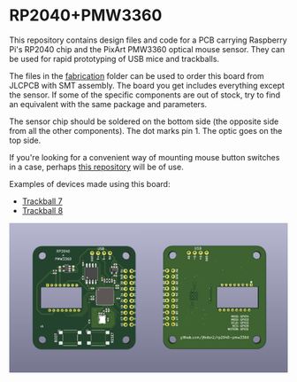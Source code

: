 # RP2040+PMW3360

This repository contains design files and code for a PCB carrying Raspberry Pi's RP2040 chip and the PixArt PMW3360 optical mouse sensor. They can be used for rapid prototyping of USB mice and trackballs.

The files in the [fabrication](fabrication) folder can be used to order this board from JLCPCB with SMT assembly. The board you get includes everything except the sensor. If some of the specific components are out of stock, try to find an equivalent with the same package and parameters.

The sensor chip should be soldered on the bottom side (the opposite side from all the other components). The dot marks pin 1. The optic goes on the top side.

If you're looking for a convenient way of mounting mouse button switches in a case, perhaps [this repository](https://github.com/jfedor2/mouse-switch-mount-pcb) will be of use.

Examples of devices made using this board:

* [Trackball 7](https://www.prusaprinters.org/prints/83631-trackball-7)
* [Trackball 8](https://www.prusaprinters.org/prints/84148-trackball-8)

![PCB render](Trackball-render.png)
